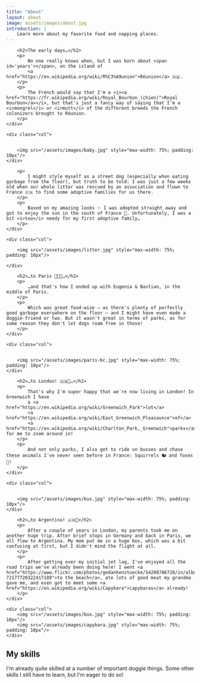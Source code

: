 ```yaml
---
title: "About"
layout: about
image: assets/images/about.jpg
introduction: |
    Learn more about my favorite food and napping places.
---
```


<link rel="stylesheet" href="/assets/css/custom.css">
<div class="container">
    <div class="col">

        <h2>The early days…</h2>
        <p>
            No one really knows when, but I was born about <span id='years'></span>, on the island of 
            <a href="https://en.wikipedia.org/wiki/R%C3%A9union">Réunion</a> 🇷🇪. 
        </p>
        <p>
            The French would say that I'm a <i><a href="https://fr.wikipedia.org/wiki/Royal_Bourbon_(chien)">Royal Bourbon</a></i>, but that's just a fancy way of saying that I'm a <i>mongrel</i> or <i>mutt</i> of the different breeds the French colonizers brought to Réunion.
        </p>
    </div>

    <div class="col">
        

        <img src="/assets/images/baby.jpg" style="max-width: 75%; padding: 10px"/>        
    </div>
</div>


<div class="container">
    <div class="col">

        <p>
            I might style myself as a street dog (especially when eating garbage from the floor), but truth to be told: I was just a few weeks old when our whole litter was rescued by an association and flown to France 🇫🇷 to find some adoptive families for us there.
        </p>
        <p>
            Based on my amazing looks ✨ I was adopted straight away and got to enjoy the sun in the south of France 🌅. Unfortunately, I was a bit <i>too</i> needy for my first adoptive family…
        </p>
    </div>

    <div class="col">
    
        <img src="/assets/images/litter.jpg" style="max-width: 75%; padding: 10px"/>
        
    </div>
</div>

<link rel="stylesheet" href="/assets/css/custom.css">
<div class="container">
    <div class="col">

        <h2>…to Paris 🧑‍🎨🥖…</h2>
        <p>
            …and that's how I ended up with Eugenia & Bastian, in the middle of Paris.
        </p>
        <p>
            Which was great food-wise – as there's plenty of perfectly good garbage everywhere on the floor – and I might have even made a doggie-friend or two. But it wasn't great in terms of parks, as for some reason they don't let dogs roam free in those!
        </p>
    </div>

    <div class="col">
        

        <img src="/assets/images/paris-bc.jpg" style="max-width: 75%; padding: 10px"/>        
    </div>
</div>


<link rel="stylesheet" href="/assets/css/custom.css">
<div class="container">
    <div class="col">

        <h2>…to London! 🇬🇧💂…</h2>
        <p>
            That's why I'm super happy that we're now living in London! In Greenwich I have 
            a <a href="https://en.wikipedia.org/wiki/Greenwich_Park">lot</a> 
            <a href="https://en.wikipedia.org/wiki/East_Greenwich_Pleasaunce">of</a> 
            <a href="https://en.wikipedia.org/wiki/Charlton_Park,_Greenwich">parks</a> for me to zoom around in!
        </p>
        <p>
            And not only parks, I also get to ride on busses and chase these animals I've never seen before in France: Squirrels 🐿️ and foxes 🦊!
        </p>
    </div>

    <div class="col">
        

        <img src="/assets/images/bus.jpg" style="max-width: 75%; padding: 10px"/>        
    </div>
</div>

<div class="container">
    <div class="col">

        <h2>…to Argentina! 🇦🇷🧉</h2>
        <p>
            After a couple of years in London, my parents took me on another huge trip. After brief stops in Germany and back in Paris, we all flew to Argentina. My mom put me in a huge box, which was a bit confusing at first, but I didn't mind the flight at all. 
        </p>
        <p>
            After getting over my initial jet lag, I've enjoyed all the road trips we've already been doing here! I went <a href="https://www.flickr.com/photos/gedankenstuecke/54208786720/in/album-72177720322417189">to the beach</a>, ate lots of good meat my grandma gave me, and even got to meet some <a href="https://en.wikipedia.org/wiki/Capybara">capybaras</a> already!
        </p>
    </div>

    <div class="col">
        <img src="/assets/images/box.jpg" style="max-width: 75%; padding: 10px"/>
        <img src="/assets/images/capybara.jpg" style="max-width: 75%; padding: 10px"/>        
    </div>
</div>



<h2>My skills</h2>

I'm already quite skilled at a number of important doggie things. Some other skills I still have to learn, but I'm eager to do so!

<div class="bar front expert" data-skill="Sleeping 💤"></div>
<div class="bar front expert" data-skill="Eating 🍽️🗑️"></div>
<div class="bar front expert" data-skill="Cuddling 🥰"></div>
<div class="bar back advanced" data-skill="Chasing balls 🎾"></div>
<div class="bar basic" data-skill="Retrieving balls 🔮"></div>
<div class="bar front expert" data-skill="Travel 🚗"></div>
<div class="bar front expert" data-skill="Travel ✈️>"</div>
<div class="bar back advanced" data-skill="Travel 🚌 🚂"></div>
<div class="bar back intermediate" data-skill="Languages 🇬🇧 🇫🇷 🇪🇸 🇩🇪"></div>    
<div class="bar intermediate" data-skill="Being brave 😱"></div>
<div class="bar learning" data-skill="CSS 💻"></div>

